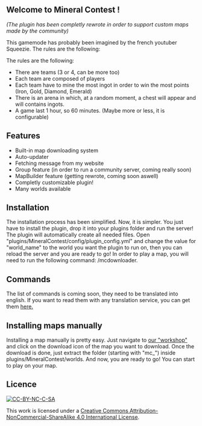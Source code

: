 ## Welcome to Mineral Contest !

*(The plugin has been completly rewrote in order to support custom maps made by the community)*


This gamemode has probably been imagined by the french youtuber Squeezie.
The rules are the following:

The rules are the following:

-   There are teams (3 or 4, can be more too)
-   Each team are composed of players
-   Each team have to mine the most ingot in order to win the most points (Iron, Gold, Diamond, Emerald)
-   There is an arena in which, at a random moment, a chest will appear and will contains ingots.
-   A game last 1 hour, so 60 minutes. (Maybe more or less, it is configurable)

## Features

 - Built-in map downloading system
 - Auto-updater
 - Fetching message from my website
 - Group feature (in order to run a community server, coming really soon)
 - MapBuilder feature (getting rewrote, coming soon aswell)
 - Completly customizable plugin!
 - Many worlds available

## Installation
The installation process has been simplified. Now, it is simpler. You just have to install the plugin, drop it into your plugins folder and run the server! The plugin will automatically create all needed files.
Open "plugins/MineralContest/config/plugin_config.yml" and change the value for "world_name" to the world you want the plugin to run on, then you can reload the server and you are ready to go!
In order to play a map, you will need to run the following command: /mcdownloader.

## Commands
The list of commands is coming soon, they need to be translated into english. If you want to read them with any translation service, you can get them [here.](http://beta.synchroneyes.fr/commandes)

## Installing maps manually
Installing a map manually is pretty easy. Just navigate to [our "workshop"](http://beta.synchroneyes.fr/workshop/) and click on the download icon of the map you want to download. Once the download is done, just extract the folder (starting with "mc_") inside plugins/MineralContest/worlds.
And now, you are ready to go! You can start to play on your map.

## Licence 
[![CC-BY-NC-C-SA](https://licensebuttons.net/l/by-nc-sa/4.0/88x31.png)][1]

This work is licensed under a [Creative Commons Attribution-NonCommercial-ShareAlike 4.0 International License][2].
 
 [1]: https://creativecommons.org/licenses/by-nc-sa/4.0/deed.fr
 [2]: https://creativecommons.org/licenses/by-nc-sa/4.0/deed.en
